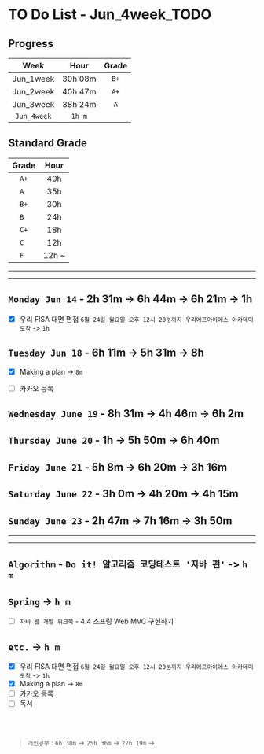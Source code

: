 # TO Do List - Jun_4week_TODO

## Progress
| Week | Hour | Grade |
|:---:|:---:|:---:|
|Jun_1week|30h 08m|`B+`|
|Jun_2week|40h 47m|`A+`| 
|Jun_3week|38h 24m|`A`|
|`Jun_4week`|`1h m`||

## Standard Grade
| Grade | Hour |
|:---:|:---:|
|`A+`|40h|
|`A `|35h|
|`B+`|30h|
|`B `|24h|
|`C+`|18h|
|`C `|12h|
|`F `|12h ~|

---
---

## `Monday Jun 14` - 2h 31m -> 6h 44m -> 6h 21m -> 1h
- [x] 우리 FISA 대면 면접 `6월 24일 월요일 오후 12시 20분까지 우리에프아이에스 아카데미 도착` -> `1h`


## `Tuesday Jun 18` - 6h 11m -> 5h 31m -> 8h
- [x] Making a plan -> `8m`
- [ ] 카카오 등록


## `Wednesday June 19` - 8h 31m -> 4h 46m -> 6h 2m



## `Thursday June 20` - 1h -> 5h 50m -> 6h 40m


## `Friday June 21` - 5h 8m -> 6h 20m -> 3h 16m


## `Saturday June 22` - 3h 0m -> 4h 20m -> 4h 15m


## `Sunday June 23` - 2h 47m -> 7h 16m -> 3h 50m



---
---
## `Algorithm` - `Do it! 알고리즘 코딩테스트 '자바 편'` -> `h m`


## `Spring` -> `h m`
- [ ] `자바 웹 개발 워크북` - 4.4 스프링 Web MVC 구현하기

## `etc.` -> `h m`
- [x] 우리 FISA 대면 면접 `6월 24일 월요일 오후 12시 20분까지 우리에프아이에스 아카데미 도착` -> `1h`
- [x] Making a plan -> `8m`
- [ ] 카카오 등록
- [ ] 독서

<br><br>

> `개인공부` : `6h 30m` -> `25h 36m` -> `22h 19m` ->

<br><br>

<!-- 
## `Java`
## `OPIc`
## `토익` 
-->




